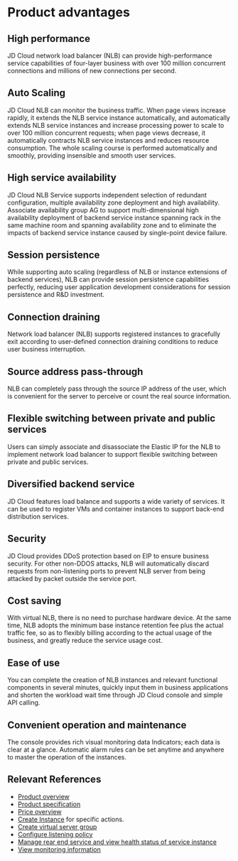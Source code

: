 # Product advantages

## High performance

JD Cloud network load balancer (NLB) can provide high-performance service capabilities of four-layer business with over 100 million concurrent connections and millions of new connections per second.

## Auto Scaling

JD Cloud NLB can monitor the business traffic. When page views increase rapidly, it extends the NLB service instance automatically, and automatically extends NLB service instances and increase processing power to scale to over 100 million concurrent requests; when page views decrease, it automatically contracts NLB service instances and reduces resource consumption. The whole scaling course is performed automatically and smoothly, providing insensible and smooth user services.

## High service availability

JD Cloud NLB Service supports independent selection of redundant configuration, multiple availability zone deployment and high availability. Associate availability group AG to support multi-dimensional high availability deployment of backend service instance spanning rack in the same machine room and spanning availability zone and to eliminate the impacts of backend service instance caused by single-point device failure.

## Session persistence

While supporting auto scaling (regardless of NLB or instance extensions of backend services), NLB can provide session persistence capabilities perfectly, reducing user application development considerations for session persistence and R&D investment.

## Connection draining

Network load balancer (NLB) supports registered instances to gracefully exit according to user-defined connection draining conditions to reduce user business interruption.

## Source address pass-through

NLB can completely pass through the source IP address of the user, which is convenient for the server to perceive or count the real source information.

## Flexible switching between private and public services

Users can simply associate and disassociate the Elastic IP for the NLB to implement network load balancer to support flexible switching between private and public services.

## Diversified backend service

JD Cloud features load balance and supports a wide variety of services. It can be used to register VMs and container instances to support back-end distribution services.

## Security

JD Cloud provides DDoS protection based on EIP to ensure business security. For other non-DDOS attacks, NLB will automatically discard requests from non-listening ports to prevent NLB server from being attacked by packet outside the service port.

## Cost saving

With virtual NLB, there is no need to purchase hardware device. At the same time, NLB adopts the minimum base instance retention fee plus the actual traffic fee, so as to flexibly billing according to the actual usage of the business, and greatly reduce the service usage cost.

## Ease of use

You can complete the creation of NLB instances and relevant functional components in several minutes, quickly input them in business applications and shorten the workload wait time through JD Cloud console and simple API calling.

## Convenient operation and maintenance
The console provides rich visual monitoring data Indicators; each data is clear at a glance. Automatic alarm rules can be set anytime and anywhere to master the operation of the instances.

## Relevant References

- [Product overview](../Introduction/Overview.md)
- [Product specification](../Introduction/Specification.md)
- [Price overview](../Pricing/Price-Overview.md)
- [Create Instance](../Getting-Started/Create-Instance.md) for specific actions.
- [Create virtual server group](../Operation-Guide/TargetGroup-Management.md)
- [Configure listening policy](../Operation-Guide/Listener-Management.md)
- [Manage rear end service and view health status of service instance](../Operation-Guide/Backend-Management.md)
- [View monitoring information](../Operation-Guide/Monitoring.md)

